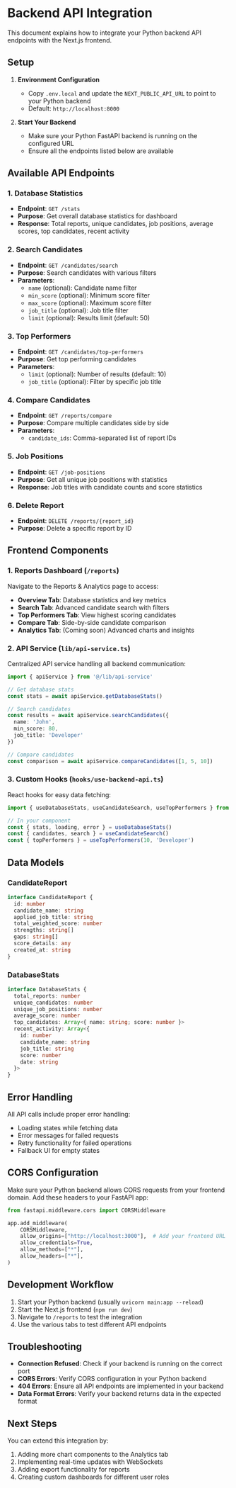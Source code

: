 # Backend API Integration

This document explains how to integrate your Python backend API endpoints with the Next.js frontend.

## Setup

1. **Environment Configuration**
   - Copy `.env.local` and update the `NEXT_PUBLIC_API_URL` to point to your Python backend
   - Default: `http://localhost:8000`

2. **Start Your Backend**
   - Make sure your Python FastAPI backend is running on the configured URL
   - Ensure all the endpoints listed below are available

## Available API Endpoints

### 1. Database Statistics
- **Endpoint**: `GET /stats`
- **Purpose**: Get overall database statistics for dashboard
- **Response**: Total reports, unique candidates, job positions, average scores, top candidates, recent activity

### 2. Search Candidates
- **Endpoint**: `GET /candidates/search`
- **Purpose**: Search candidates with various filters
- **Parameters**: 
  - `name` (optional): Candidate name filter
  - `min_score` (optional): Minimum score filter
  - `max_score` (optional): Maximum score filter
  - `job_title` (optional): Job title filter
  - `limit` (optional): Results limit (default: 50)

### 3. Top Performers
- **Endpoint**: `GET /candidates/top-performers`
- **Purpose**: Get top performing candidates
- **Parameters**:
  - `limit` (optional): Number of results (default: 10)
  - `job_title` (optional): Filter by specific job title

### 4. Compare Candidates
- **Endpoint**: `GET /reports/compare`
- **Purpose**: Compare multiple candidates side by side
- **Parameters**:
  - `candidate_ids`: Comma-separated list of report IDs

### 5. Job Positions
- **Endpoint**: `GET /job-positions`
- **Purpose**: Get all unique job positions with statistics
- **Response**: Job titles with candidate counts and score statistics

### 6. Delete Report
- **Endpoint**: `DELETE /reports/{report_id}`
- **Purpose**: Delete a specific report by ID

## Frontend Components

### 1. Reports Dashboard (`/reports`)
Navigate to the Reports & Analytics page to access:

- **Overview Tab**: Database statistics and key metrics
- **Search Tab**: Advanced candidate search with filters
- **Top Performers Tab**: View highest scoring candidates
- **Compare Tab**: Side-by-side candidate comparison
- **Analytics Tab**: (Coming soon) Advanced charts and insights

### 2. API Service (`lib/api-service.ts`)
Centralized API service handling all backend communication:

```typescript
import { apiService } from '@/lib/api-service'

// Get database stats
const stats = await apiService.getDatabaseStats()

// Search candidates
const results = await apiService.searchCandidates({
  name: 'John',
  min_score: 80,
  job_title: 'Developer'
})

// Compare candidates
const comparison = await apiService.compareCandidates([1, 5, 10])
```

### 3. Custom Hooks (`hooks/use-backend-api.ts`)
React hooks for easy data fetching:

```typescript
import { useDatabaseStats, useCandidateSearch, useTopPerformers } from '@/hooks/use-backend-api'

// In your component
const { stats, loading, error } = useDatabaseStats()
const { candidates, search } = useCandidateSearch()
const { topPerformers } = useTopPerformers(10, 'Developer')
```

## Data Models

### CandidateReport
```typescript
interface CandidateReport {
  id: number
  candidate_name: string
  applied_job_title: string
  total_weighted_score: number
  strengths: string[]
  gaps: string[]
  score_details: any
  created_at: string
}
```

### DatabaseStats
```typescript
interface DatabaseStats {
  total_reports: number
  unique_candidates: number
  unique_job_positions: number
  average_score: number
  top_candidates: Array<{ name: string; score: number }>
  recent_activity: Array<{
    id: number
    candidate_name: string
    job_title: string
    score: number
    date: string
  }>
}
```

## Error Handling

All API calls include proper error handling:
- Loading states while fetching data
- Error messages for failed requests
- Retry functionality for failed operations
- Fallback UI for empty states

## CORS Configuration

Make sure your Python backend allows CORS requests from your frontend domain. Add these headers to your FastAPI app:

```python
from fastapi.middleware.cors import CORSMiddleware

app.add_middleware(
    CORSMiddleware,
    allow_origins=["http://localhost:3000"],  # Add your frontend URL
    allow_credentials=True,
    allow_methods=["*"],
    allow_headers=["*"],
)
```

## Development Workflow

1. Start your Python backend (usually `uvicorn main:app --reload`)
2. Start the Next.js frontend (`npm run dev`)
3. Navigate to `/reports` to test the integration
4. Use the various tabs to test different API endpoints

## Troubleshooting

- **Connection Refused**: Check if your backend is running on the correct port
- **CORS Errors**: Verify CORS configuration in your Python backend
- **404 Errors**: Ensure all API endpoints are implemented in your backend
- **Data Format Errors**: Verify your backend returns data in the expected format

## Next Steps

You can extend this integration by:
1. Adding more chart components to the Analytics tab
2. Implementing real-time updates with WebSockets
3. Adding export functionality for reports
4. Creating custom dashboards for different user roles
